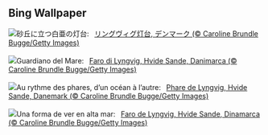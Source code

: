 ## Bing Wallpaper
![](https://www.bing.com/th?id=OHR.LyngvigLighthouse_JA-JP3502925142_UHD.jpg&w=1000)砂丘に立つ白亜の灯台:&nbsp;&ensp;[リングヴィグ灯台, デンマーク (© Caroline Brundle Bugge/Getty Images)](https://www.bing.com/th?id=OHR.LyngvigLighthouse_JA-JP3502925142_UHD.jpg)
<br><br/>
![](https://www.bing.com/th?id=OHR.LyngvigLighthouse_IT-IT3166242120_UHD.jpg&w=1000)Guardiano del Mare:&nbsp;&ensp;[Faro di Lyngvig, Hvide Sande, Danimarca (© Caroline Brundle Bugge/Getty Images)](https://www.bing.com/th?id=OHR.LyngvigLighthouse_IT-IT3166242120_UHD.jpg)
<br><br/>
![](https://www.bing.com/th?id=OHR.LyngvigLighthouse_FR-FR5388600592_UHD.jpg&w=1000)Au rythme des phares, d’un océan à l’autre:&nbsp;&ensp;[Phare de Lyngvig, Hvide Sande, Danemark (© Caroline Brundle Bugge/Getty Images)](https://www.bing.com/th?id=OHR.LyngvigLighthouse_FR-FR5388600592_UHD.jpg)
<br><br/>
![](https://www.bing.com/th?id=OHR.LyngvigLighthouse_ES-ES4833286329_UHD.jpg&w=1000)Una forma de ver en alta mar:&nbsp;&ensp;[Faro de Lyngvig, Hvide Sande, Dinamarca (© Caroline Brundle Bugge/Getty Images)](https://www.bing.com/th?id=OHR.LyngvigLighthouse_ES-ES4833286329_UHD.jpg)
<br><br/>
